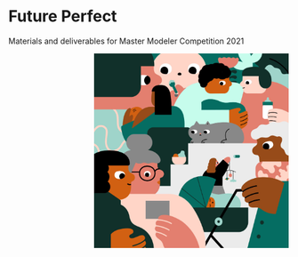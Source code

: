 # Future Perfect
Materials and deliverables for Master Modeler Competition 2021


<img align="right"
     src="https://github.com/daniellehandel/Future-Perfect/blob/main/Images/Backdrop.jpeg" 
     width="350" height="350" />

